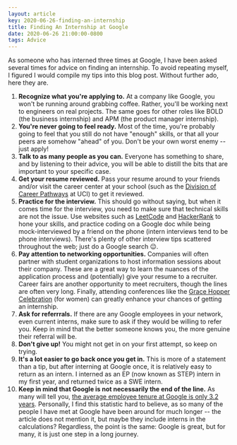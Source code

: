 ```yaml
---
layout: article
key: 2020-06-26-finding-an-internship
title: Finding An Internship at Google
date: 2020-06-26 21:00:00-0800
tags: Advice
---
```


As someone who has interned three times at Google, I have been asked several
times for advice on finding an internship.<!--excerpt-separator--> To avoid
repeating myself, I figured I would compile my tips into this blog post. Without
further ado, here they are.

1. **Recognize what you're applying to.** At a company like Google, you won't be
   running around grabbing coffee. Rather, you'll be working next to engineers
   on real projects. The same goes for other roles like BOLD (the business
   internship) and APM (the product manager internship).
1. **You're never going to feel ready.** Most of the time, you're probably going
   to feel that you still do not have "enough" skills, or that all your peers
   are somehow "ahead" of you. Don't be your own worst enemy -- just apply!
1. **Talk to as many people as you can.** Everyone has something to share, and
   by listening to their advice, you will be able to distill the bits that are
   important to your specific case.
1. **Get your resume reviewed.** Pass your resume around to your friends and/or
   visit the career center at your school (such as the
   [Division of Career Pathways](https://career.uci.edu) at UCI) to get it
   reviewed.
1. **Practice for the interview.** This should go without saying, but when it
   comes time for the interview, you need to make sure that technical skills are
   not the issue. Use websites such as
   [LeetCode](https://leetcode.com/problemset/all/) and
   [HackerRank](https://www.hackerrank.com/) to hone your skills, and practice
   coding on a Google doc while being mock-interviewed by a friend on the phone
   (intern interviews tend to be phone interviews). There's plenty of other
   interview tips scattered throughout the web; just do a Google search :wink:.
1. **Pay attention to networking opportunities.** Companies will often partner
   with student organizations to host information sessions about their company.
   These are a great way to learn the nuances of the application process and
   (potentially) give your resume to a recruiter. Career fairs are another
   opportunity to meet recruiters, though the lines are often very long.
   Finally, attending conferences like the
   [Grace Hopper Celebration](https://ghc.anitab.org) (for women) can greatly
   enhance your chances of getting an internship.
1. **Ask for referrrals.** If there are any Google employees in your network,
   even current interns, make sure to ask if they would be willing to refer you.
   Keep in mind that the better someone knows you, the more genuine their
   referral will be.
1. **Don't give up!** You might not get in on your first attempt, so keep on
   trying.
1. **It's a lot easier to go back once you get in.** This is more of a statement
   than a tip, but after interning at Google once, it is relatively easy to
   return as an intern. I interned as an EP (now known as STEP) intern in my
   first year, and returned twice as a SWE intern.
1. **Keep in mind that Google is not necessarily the end of the line.** As many
   will tell you,
   [the average employee tenure at Google is only 3.2 years](https://www.businessinsider.com/average-employee-tenure-retention-at-top-tech-companies-2018-4?op=1#at-facebook-a-25-year-stint-is-the-average-5).
   Personally, I find this statistic hard to believe, as so many of the people I
   have met at Google have been around for much longer -- the article does not
   mention it, but maybe they include interns in the calculations? Regardless,
   the point is the same: Google is great, but for many, it is just one step in
   a long journey.
